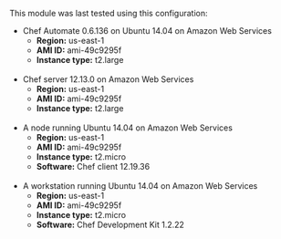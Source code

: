 This module  was last tested using this configuration:

* Chef Automate 0.6.136 on Ubuntu 14.04 on Amazon Web Services
  * **Region:** us-east-1
  * **AMI ID:** ami-49c9295f
  * **Instance type:** t2.large
<br /><br />
* Chef server 12.13.0 on Amazon Web Services
  * **Region:** us-east-1
  * **AMI ID:** ami-49c9295f
  * **Instance type:** t2.large
<br /><br />
* A node running Ubuntu 14.04 on Amazon Web Services
  * **Region:** us-east-1
  * **AMI ID:** ami-49c9295f
  * **Instance type:** t2.micro
  * **Software:** Chef client 12.19.36
<br /><br />
* A workstation running Ubuntu 14.04 on Amazon Web Services
  * **Region:** us-east-1
  * **AMI ID:** ami-49c9295f
  * **Instance type:** t2.micro
  * **Software:** Chef Development Kit 1.2.22
